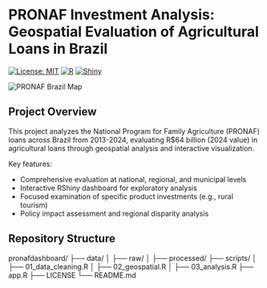 # PRONAF Investment Analysis: Geospatial Evaluation of Agricultural Loans in Brazil

[![License: MIT](https://img.shields.io/badge/License-MIT-yellow.svg)](https://opensource.org/licenses/MIT)
[![R](https://img.shields.io/badge/R-4.3.0+-blue.svg)](https://www.r-project.org/)
[![Shiny](https://img.shields.io/badge/Shiny-1.7.0+-brightgreen.svg)](https://shiny.rstudio.com/)

![PRONAF Brazil Map](images/pronaf.jpg)

## Project Overview

This project analyzes the National Program for Family Agriculture (PRONAF) loans across Brazil from 2013-2024, evaluating R$64 billion (2024 value) in agricultural loans through geospatial analysis and interactive visualization.

Key features:
- Comprehensive evaluation at national, regional, and municipal levels
- Interactive RShiny dashboard for exploratory analysis
- Focused examination of specific product investments (e.g., rural tourism)
- Policy impact assessment and regional disparity analysis

## Repository Structure
pronafdashboard/
├── data/
│ ├── raw/
│ ├── processed/
├── scripts/
│ ├── 01_data_cleaning.R
│ ├── 02_geospatial.R
│ ├── 03_analysis.R
├── app.R
├── LICENSE
└── README.md
